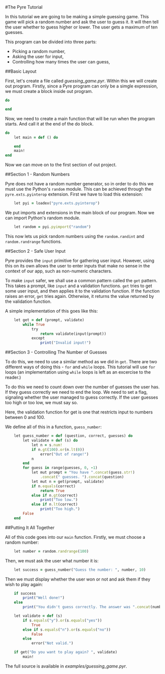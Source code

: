 #The Pyre Tutorial

In this tutorial we are going to be making a simple guessing game.
This game will pick a random number and ask the user to guess it. It will then tell the user whether to guess higher or lower. The user gets a maximum of ten guesses.

This program can be divided into three parts:

* Picking a random number,
* Asking the user for input,
* Controlling how many times the user can guess,

##Basic Layout

First, let's create a file called *guessing_game.pyr*. Within this
we will create out program. Firstly, since a Pyre program can only be a simgle expression, we must create a block inside out program.

```ruby
do

end
```

Now, we need to create a main function that will be run when the program starts. And call it at the end of the do block.

```ruby
do
	let main = def () do

	end
	main!
end
```

Now we can move on to the first section of out project.

##Section 1 - Random Numbers

Pyre does not have a random number generator, so in order to do this we must use the Python's `random` module. This can be achieved through the `pyre.exts.pyinterop` extension. First we have to load this extension:

```ruby
	let pyi = loadex("pyre.exts.pyinterop")
```

We put imports and extensions in the main block of our program. Now we can import Python's random module.

```ruby
	let random = pyi.pyimport("random")
```

This now lets us pick random numbers using the `random.randint` and `random.randrange` functions.

##Section 2 - Safe User Input

Pyre provides the `input` primitive for gathering user input. However, using this on its own allows the user to enter inputs that make no sense in the context of our app, such as non-numeric characters.

To make `input` safer, we shall use a common pattern called the `get` pattern.
This takes a prompt, like `input` and a validation functions. `get` tries to get some user input, and then applies it to the validation function. If the function raises an error, `get` tries again. Otherwise, it returns the value returned by the validation function.

A simple implementation of this goes like this:

```ruby
	let get = def (prompt, validate)
		while True
			try
				return validate(input(prompt))
			except
				print("Invalid input!")
```

##Section 3 - Controlling The Number of Guesses

To do this, we need to use a similar method as we did in `get`. There are two different ways of doing this - `for` and `while` loops. This tutorial will use `for` loops (an implementation using `while` loops is left as an excercise to the reader.)

To do this we need to count down over the number of guesses the user has. If they guess correctly we need to end the loop. We need to set a flag, signaling whether the user managed to guess correctly. If the user guesses too high or too low, we must say so.

Here, the validation function for get is one that restricts input to numbers between 0 and 100.

We define all of this in a function, `guess_number`:

```ruby
	let guess_number = def (question, correct, guesses) do
		let validate = def (s) do
			let n = s.num!
			if n.gt(100).or(n.lt(0))
				error("Out of range!")
			n
		end
		for guess in range(guesses, 0, -1)
			let mut prompt = "You have ".concat(guess.str!)
				.concat(" guesses. ").concat(question)
			let mut n = get(prompt, validate)
			if n.equals(correct)
				return True
			else if n.gt(correct)
				print("Too low.")
			else if n.lt(correct)
				print("Too high.")
		False
	end
```

##Putting It All Together

All of this code goes into our `main` function.
Firstly, we must choose a random number:

```ruby
	let number = random.randrange(100)
```

Then, we must ask the user what number it is:

```ruby
	let success = guess_number("Guess the number: ", number, 10)
```

Then we must display whether the user won or not and ask them if they wish to play again:

```ruby
	if success
		print("Well done!")
	else
		print("You didn't guess correctly. The answer was ".concat(number.str!))

	let validate = def (s)
		if s.equals("y").or(s.equals("yes"))
			True
		else if s.equals("n").or(s.equals("no"))
			False
		else
			error("Not valid.")

	if get("Do you want to play again? ", validate)
		main!
```

The full source is available in *examples/guessing_game.pyr*.
